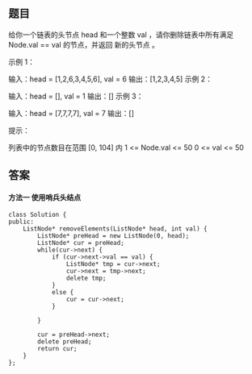 ## 题目
给你一个链表的头节点 head 和一个整数 val ，请你删除链表中所有满足 Node.val == val 的节点，并返回 新的头节点 。
 

示例 1：


输入：head = [1,2,6,3,4,5,6], val = 6
输出：[1,2,3,4,5]
示例 2：

输入：head = [], val = 1
输出：[]
示例 3：

输入：head = [7,7,7,7], val = 7
输出：[]
 

提示：

列表中的节点数目在范围 [0, 104] 内
1 <= Node.val <= 50
0 <= val <= 50

## 答案

#### 方法一 使用哨兵头结点
```
class Solution {
public:
    ListNode* removeElements(ListNode* head, int val) {
        ListNode* preHead = new ListNode(0, head);
        ListNode* cur = preHead;
        while(cur->next) {
            if (cur->next->val == val) {
                ListNode* tmp = cur->next;
                cur->next = tmp->next;
                delete tmp;
            }
            else {
                cur = cur->next;
            }
            
        }

        cur = preHead->next;
        delete preHead;
        return cur;
    }
};
```
